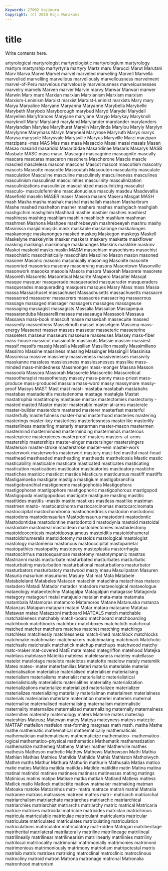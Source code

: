 ```yaml
---
Keywords: 27002 kojimura
Copyright: (C) 2024 Koji Murakami
---
```


# title

Write contents here.



artyrological martyrologist martyrologistic martyrologium martyrology
martyrs martyrship martyrtyria martyry Martz maru Marucci Marut Marutani Marv
Marva Marve Marvel marvel marveled marveling Marvell Marvella marvelled marvelling
marvellous marvellously marvellousness marvelment marvel-of-Peru marvelous marvelously marvelousness marvelousnesses marvelry
marvels Marven marver Marvin marvy Marwar Marwari marwer Marwin Marx
marx Marxian marxian Marxianism Marxism marxism Marxism-Leninism Marxist marxist Marxist-Leninist
marxists Mary mary Marya Maryalice Maryann Maryanna Maryanne Marybella Marybelle
Marybeth Marybob Maryborough marybud Maryd Marydel Marydell Maryellen Maryfrances Maryjane
maryjane Maryjo Marykay Maryknoll maryknoll Maryl Maryland maryland Marylander marylander
marylanders Marylandian Marylee Marylhurst Marylin Marylinda Marylou Maryly Marylyn Marylynne
Marymass Maryn Maryneal Maryrose Maryruth Marys marys Marysa marysole Marysvale
Marysville Maryus Maryville Marzi marzipan marzipans -mas MAS Mas mas
masa Masaccio Masai masai masais Masan Masao masarid masaridid Masarididae
Masaridinae Masaris Masaryk MASB Masbate MASC masc masc. Mascagni mascagnine
mascagnite mascally mascara mascaras mascaron maschera Mascherone Mascia mascle mascled
mascleless mascon mascons Mascot mascot mascotism mascotry mascots Mascotte mascotte
Mascoutah Mascouten mascularity masculate masculation Masculine masculine masculinely masculineness masculines
masculinism masculinist masculinities masculinity masculinization masculinizations masculinize masculinized masculinizing masculist
masculo- masculofeminine masculonucleus masculy masdeu Masdevallia Masefield maselin MASER maser
Masera masers Maseru Masgat MASH mash Masha masha mashak mashal
mashallah masham Masharbrum Mashe mashed mashelton masher mashers mashes mashgiach
mashgiah mashgichim mashgihim Mashhad mashie mashier mashies mashiest mashiness mashing
mashlam mashlin mashloch mashlum mashman mashmen Mashona Mashpee mashrebeeyah mashrebeeyeh
mashru mashy Masinissa masjid masjids mask maskable maskalonge maskalonges maskanonge
maskanonges masked maskeg Maskegon maskegs Maskell Maskelyne maskelynite masker maskers
maskery maskette maskflower masking maskings maskinonge maskinonges Maskins masklike maskmv
Maskoi maskoid masks maslin MASM masochism masochisms masochist masochistic masochistically
masochists Masolino Mason mason masoned masoner Masonic masonic masonically masoning
Masonite masonite masonried masonries masonry masonrying masons Masontown Masonville masonwork
masooka masoola Masora masora Masorah Masorete masorete Masoreth Masoretic Masoretical
Masorite Maspero Maspiter Masqat masque masquer masquerade masqueraded masquerader masqueraders
masquerades masquerading masquers masques Masry Mass mass Massa massa Massachuset
massachuset Massachusetts massachusetts massacre massacred massacrer massacrers massacres massacring massacrous
massage massaged massager massagers massages massageuse massaging massagist massagists Massalia
Massalian Massapequa massaranduba Massarelli massas massasauga Massasoit Massaua Massawa mass-book
masscult masse massebah massecuite massed massedly massedness Massekhoth massel masselgem
Massena mass-energy Massenet masser masses masseter masseteric masseterine masseters masseur
masseurs masseuse masseuses Massey mass-fiber mass-house massicot massicotite massicots Massie
massier massiest massif massifs massig Massilia Massilian Massillon massily Massimiliano
Massimo Massine massiness massing Massinger Massingill Massinisa Massinissa massive massively
massiveness massivenesses massivity masskanne massless masslessness masslessnesses masslike mass-minded mass-mindedness
Massmonger mass-monger Massna Masson massoola Massora Massorah Massorete Massoretic Massoretical
massotherapist massotherapy massoy mass-penny mass-priest mass-produce mass-produced massula mass-word massy
massymore massy-proof Massys MAST Mast mast mast- mastaba mastabah mastabahs
mastabas mastadenitis mastadenoma mastage mastalgia Mastat mastatrophia mastatrophy mastauxe mastax
mastectomies mastectomy -masted masted Master master masterable master-at-arms masterate master-builder
masterdom mastered masterer masterfast masterful masterfully masterfulness master-hand masterhood masteries
mastering masterings master-key masterless masterlessness masterlike masterlily masterliness masterling masterly
masterman master-mason mastermen mastermind masterminded masterminding masterminds masterous masterpiece masterpieces
masterproof masters masters-at-arms mastership masterships master-singer mastersinger mastersingers Masterson master-stroke
masterstroke master-vein master-work masterwork masterworks masterwort mastery mast-fed mastful mast-head
masthead mastheaded mastheading mastheads masthelcosis Mastic mastic masticability masticable masticate
masticated masticates masticating mastication mastications masticator masticatories masticatory mastiche mastiches
masticic masticot mastics Masticura masticurous mastiff mastiffs Mastigamoeba mastigate mastigia
mastigium mastigobranchia mastigobranchial mastigoneme mastigophobia Mastigophora mastigophoran mastigophore mastigophoric mastigophorous
mastigopod Mastigopoda mastigopodous mastigote mastigure masting mastitic mastitides mastitis -mastix
mastix mastixes mastless mastlike mastman mastmen masto- mastocarcinoma mastocarcinomas mastocarcinomata
mastoccipital mastochondroma mastochondrosis mastodon mastodonic mastodons mastodonsaurian Mastodonsaurus mastodont mastodontic
Mastodontidae mastodontine mastodontoid mastodynia mastoid mastoidal mastoidale mastoideal mastoidean mastoidectomies
mastoidectomy mastoideocentesis mastoideosquamous mastoiditis mastoidohumeral mastoidohumeralis mastoidotomy mastoids mastological mastologist
mastology mastomenia mastoncus mastooccipital mastoparietal mastopathies mastopathy mastopexy mastoplastia mastorrhagia
mastoscirrhus mastosquamose mastotomy mastotympanic mastras Mastrianni masts masturbate masturbated masturbates
masturbatic masturbating masturbation masturbational masturbations masturbator masturbators masturbatory mastwood masty
masu Masulipatam Masuren Masuria masurium masuriums Masury Mat mat Mata
Matabele Matabeleland Matabeles Matacan matachin matachina matachinas mataco matadero Matadi
Matador matador matadors mataeological mataeologue mataeology mataeotechny Matagalpa Matagalpan matagasse
Matagorda matagory matagouri matai matajuelo matalan mata-mata matamata matambala Matamoras
matamoro Matamoros Matane Matanuska matanza Matanzas Matapan matapan matapi Matar
matara matasano Matatua Matawan matax Matazzoni matboard MATCALS match matchable
matchableness matchably match-board matchboard matchboarding matchbook matchbooks matchbox matchboxes matchcloth
matchcoat matched matcher matchers matches matchet matching matchings matchless matchlessly
matchlessness match-lined matchlock matchlocks matchmake matchmaker matchmakers matchmaking matchmark Matchotic
matchsafe matchstalk matchstick matchup matchups matchwood matchy matc-maker mat-covered MatE
mate mated mategriffon matehood Matejka matelass matelasse Matelda mateless matelessness
mateley matellasse matelot matelotage matelote matelotes matelotte matelow mately matemilk
Mateo mateo- mater materfamilias Materi materia materiable material materialisation materialise
materialised materialiser materialising materialism materialisms materialist materialistic materialistical materialistically materialists
materialities materiality materialization materializations materialize materialized materializee materializer materializes materializing
materially materialman materialmen materialness materials materiarian materiate materiation materiel materiels
maternal maternalise maternalised maternalising maternalism maternalistic maternality maternalize maternalized maternalizing
maternally maternalness maternities maternity maternology maters Materse mates mateship mateships
Mateusz Matewan matey Mateya mateyness mateys matezite MATFAP matfellon matfelon
mat-forming matgrass math math. matha Mathe mathe mathematic mathematical mathematically
mathematicals mathematician mathematicians mathematicize mathematico- mathematico-logical mathematico-physical mathematics Mathematik mathematization
mathematize mathemeg Matheny Mather mather Matherville mathes mathesis Matheson mathetic
Mathew Mathews Mathewson Mathi Mathia Mathian Mathias Mathieu Mathilda Mathilde
Mathis Mathiston Matholwych Mathre maths Mathur Mathura Mathurin mathurin Mathusala
Matias matico matie maties Matilda matilda matildas Matilde matildite matin
Matina matina matinal matindol matinee matinees matiness matinesses mating matings
Matinicus matins matipo Matisse matka matkah Matland Matless matless Matlick
matlo Matlock matlockite matlow matmaker matmaking matman Matoaka matoke Matozinhos
matr- matra matrace matrah matral Matralia matranee matrass matrasses matreed
matres matri- matriarch matriarchal matriarchalism matriarchate matriarches matriarchic matriarchical matriarchies
matriarchist matriarchs matriarchy matric matrical Matricaria matrice matrices matricidal matricide
matricides matriclan matriclinous matricula matriculable matriculae matriculant matriculants matricular matriculate
matriculated matriculates matriculating matriculation matriculations matriculator matriculatory mat-ridden Matrigan matriheritage
matriherital matrilateral matrilaterally matriline matrilineage matrilineal matrilineally matrilinear matrilinearism matrilinearly
matrilinies matriliny matrilocal matrilocality matrimonial matrimonially matrimonies matrimonii matrimonious matrimoniously
matrimony matriotism matripotestal matris matrisib matrix matrixes matrixing matroclinal matroclinic
matroclinous matrocliny matroid matron Matrona matronage matronal Matronalia matronhood matronism
